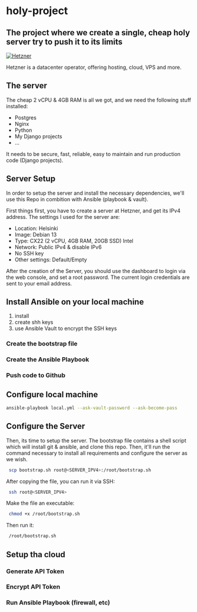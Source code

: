 # holy-project
## The project where we create a single, cheap holy server try to push it to its limits

[![Hetzner](https://intelcorp.scene7.com/is/image/intelcorp/hetzner-article-logo-1280x720:1920-1080?wid=480&hei=270&fmt=webp-alpha)](https://www.hetzner.com/cloud/)

Hetzner is a datacenter operator, offering hosting, cloud, VPS and more.

## The server
The cheap 2 vCPU & 4GB RAM is all we got, and we need the following stuff installed:
- Postgres
- Nginx
- Python
- My Django projects
- ...

It needs to be secure, fast, reliable, easy to maintain and run production code (Django projects).


## Server Setup
In order to setup the server and install the necessary dependencies, we'll use this Repo in combition with Ansible (playbook & vault).

First things first, you have to create a server at Hetzner, and get its IPv4 address.
The settings I used for the server are:
- Location: Helsinki
- Image: Debian 13
- Type: CX22 (2 vCPU, 4GB RAM, 20GB SSD) Intel
- Network: Public IPv4 & disable IPv6
- No SSH key
- Other settings: Default/Empty

After the creation of the Server, you should use the dashboard to login via the web console, and set a root password.
The current login credentials are sent to your email address.


## Install Ansible on your local machine
1. install
2. create shh keys
3. use Ansible Vault to encrypt the SSH keys


### Create the bootstrap file

### Create the Ansible Playbook

### Push code to Github

## Configure local machine
```bash
ansible-playbook local.yml --ask-vault-password --ask-become-pass
```

## Configure the Server
Then, its time to setup the server. The bootstrap file contains a shell script which will install git & ansible, and clone this repo.
Then, it'll run the command necessary to install all requirements and configure the server as we wish.
```bash
 scp bootstrap.sh root@<SERVER_IPV4>:/root/bootstrap.sh
``````

After copying the file, you can run it via SSH:
```bash
 ssh root@<SERVER_IPV4>
```

Make the file an executable:
```bash
 chmod +x /root/bootstrap.sh
```
Then run it:
```bash
 /root/bootstrap.sh
```

## Setup tha cloud
### Generate API Token
### Encrypt API Token
### Run Ansible Playbook (firewall, etc)